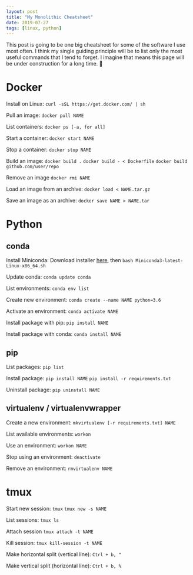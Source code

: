 ```yaml
---
layout: post
title: "My Monolithic Cheatsheet"
date: 2019-07-27
tags: [linux, python]
---
```


This post is going to be one big cheatsheet for some of the software I use most often. I think my single guiding principle will be to list only the most useful commands that I tend to forget. I imagine that means this page will be under construction for a long time. 👷

# Docker

Install on Linux: `curl -sSL https://get.docker.com/ | sh`

Pull an image: `docker pull NAME`

List containers: `docker ps [-a, for all]`

Start a container: `docker start NAME`

Stop a container: `docker stop NAME`

Build an image: `docker build .` `docker build - < Dockerfile` `docker build github.com/user/repo`

Remove an image `docker rmi NAME`

Load an image from an archive: `docker load < NAME.tar.gz`

Save an image as an archive: `docker save NAME > NAME.tar`

# Python

## conda

Install Miniconda: Download installer [here](https://docs.conda.io/en/latest/miniconda.html), then `bash Miniconda3-latest-Linux-x86_64.sh`

Update conda: `conda update conda`

List environments: `conda env list`

Create new environment: `conda create --name NAME python=3.6`

Activate an environment: `conda activate NAME`

Install package with pip: `pip install NAME`

Install package with conda: `conda install NAME`

## pip

List packages: `pip list`

Install package: `pip install NAME` `pip install -r requirements.txt`

Uninstall package: `pip uninstall NAME`

## virtualenv / virtualenvwrapper

Create a new environment: `mkvirtualenv [-r requirements.txt] NAME`

List available environments: `workon`

Use an environment: `workon NAME`

Stop using an environment: `deactivate`

Remove an environment: `rmvirtualenv NAME`

# tmux

Start new session: `tmux` `tmux new -s NAME`

List sessions: `tmux ls`

Attach session `tmux attach -t NAME`

Kill session: `tmux kill-session -t NAME`

Make horizontal split (vertical line): `Ctrl + b, "`

Make vertical split (horizontal line): `Ctrl + b, %`
